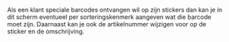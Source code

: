 Als een klant speciale barcodes ontvangen wil op zijn stickers dan kan je in dit scherm eventueel per sorteringskenmerk aangeven wat die barcode moet zijn. Daarnaast kan je ook de artikelnummer wijzigen voor op de sticker en de omschrijving.